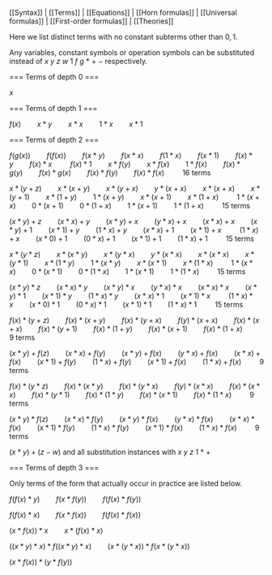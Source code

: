 [[Syntax]] | [[Terms]] | [[Equations]] | [[Horn formulas]] | [[Universal formulas]] | [[First-order formulas]] | [[Theories]]

Here we list distinct terms with no constant subterms other than $0, 1$.

Any variables, constant symbols or operation symbols can be substituted instead of $x$ $y$ $z$ $w$ $1$ $f$ $g$ $*$ $+$ $-$ respectively.

=== Terms of depth 0 ===

$x$

=== Terms of depth 1 ===

$f(x) \qquad x*y \qquad x*x \qquad 1*x \qquad x*1$

=== Terms of depth 2 ===

$f(g(x)) \qquad f(f(x)) \qquad f(x*y) \qquad f(x*x) \qquad f(1*x) \qquad f(x*1) \qquad f(x)*y \qquad f(x)*x \qquad$ 
$f(x)*1 \qquad x*f(y) \qquad x*f(x) \qquad 1*f(x) \qquad f(x)*g(y) \qquad f(x)*g(x) \qquad f(x)*f(y) \qquad f(x)*f(x) \qquad$ 16 terms

$x*(y+z) \qquad x*(x+y) \qquad x*(y+x) \qquad y*(x+x) \qquad x*(x+x) \qquad x*(y+1) \qquad x*(1+y) \qquad 1*(x+y) \qquad x*(x+1) \qquad x*(1+x) \qquad$ $1*(x+x) \qquad 0*(x+1) \qquad 0*(1+x) \qquad 1*(x+1) \qquad 1*(1+x) \qquad$ 15 terms

$(x*y)+z \qquad (x*x)+y \qquad (x*y)+x \qquad (y*x)+x \qquad (x*x)+x \qquad (x*y)+1 \qquad (x*1)+y \qquad (1*x)+y \qquad (x*x)+1 \qquad (x*1)+x \qquad$ $(1*x)+x \qquad (x*0)+1 \qquad (0*x)+1 \qquad (x*1)+1 \qquad (1*x)+1 \qquad$ 15 terms

$x*(y*z) \qquad x*(x*y) \qquad x*(y*x) \qquad y*(x*x) \qquad x*(x*x) \qquad x*(y*1) \qquad x*(1*y) \qquad 1*(x*y) \qquad x*(x*1) \qquad x*(1*x) \qquad$ $1*(x*x) \qquad 0*(x*1) \qquad 0*(1*x) \qquad 1*(x*1) \qquad 1*(1*x) \qquad$ 15 terms

$(x*y)*z \qquad (x*x)*y \qquad (x*y)*x \qquad (y*x)*x \qquad (x*x)*x \qquad (x*y)*1 \qquad (x*1)*y \qquad (1*x)*y \qquad (x*x)*1 \qquad (x*1)*x \qquad$ $(1*x)*x \qquad (x*0)*1 \qquad (0*x)*1 \qquad (x*1)*1 \qquad (1*x)*1 \qquad$ 15 terms

$f(x)*(y+z) \qquad f(x)*(x+y) \qquad f(x)*(y+x) \qquad f(y)*(x+x) \qquad f(x)*(x+x) \qquad f(x)*(y+1) \qquad f(x)*(1+y) \qquad f(x)*(x+1) \qquad f(x)*(1+x) \qquad$ 9 terms

$(x*y)+f(z) \qquad (x*x)+f(y) \qquad (x*y)+f(x) \qquad (y*x)+f(x) \qquad (x*x)+f(x) \qquad (x*1)+f(y) \qquad (1*x)+f(y) \qquad (x*1)+f(x) \qquad (1*x)+f(x) \qquad$ 9 terms

$f(x)*(y*z) \qquad f(x)*(x*y) \qquad f(x)*(y*x) \qquad f(y)*(x*x) \qquad f(x)*(x*x) \qquad f(x)*(y*1) \qquad f(x)*(1*y) \qquad f(x)*(x*1) \qquad f(x)*(1*x) \qquad$ 9 terms

$(x*y)*f(z) \qquad (x*x)*f(y) \qquad (x*y)*f(x) \qquad (y*x)*f(x) \qquad (x*x)*f(x) \qquad (x*1)*f(y) \qquad (1*x)*f(y) \qquad (x*1)*f(x) \qquad (1*x)*f(x) \qquad$ 9 terms

$(x*y)+(z-w)$ and all substitution instances with $x$ $y$ $z$ $1$ $*$ $+$

=== Terms of depth 3 ===

Only terms of the form that actually occur in practice are listed below.

$f(f(x)*y) \qquad f(x*f(y)) \qquad f(f(x)*f(y))$

$f(f(x)*x) \qquad f(x*f(x)) \qquad f(f(x)*f(x))$

$(x*f(x))*x \qquad x*(f(x)*x)$

$((x*y)*x)*f((x*y)*x) \qquad (x*(y*x))*f(x*(y*x))$

$(x*f(x))*(y*f(y))$

